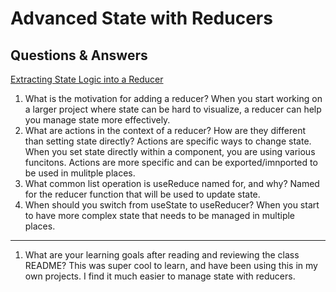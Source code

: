 # Advanced State with Reducers

## Questions & Answers

[Extracting State Logic into a Reducer](https://react.dev/learn/extracting-state-logic-into-a-reducer)

1. What is the motivation for adding a reducer?
When you start working on a larger project where state can be hard to visualize,
a reducer can help you manage state more effectively.
2. What are actions in the context of a reducer? How are they different than setting
state directly?
Actions are specific ways to change state. When you set state directly within a
component, you are using various funcitons. Actions are more specific and can be
exported/imnported to be used in mulitple places.
3. What common list operation is useReduce named for, and why?
Named for the reducer function that will be used to update state.
4. When should you switch from useState to useReducer?
When you start to have more complex state that needs to be managed in multiple
places.

---

1. What are your learning goals after reading and reviewing the class README?
This was super cool to learn, and have been using this in my own projects. I
find it much easier to manage state with reducers.
